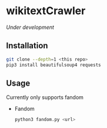 # wikitextCrawler
*Under development*

## Installation
```bash
git clone --depth=1 <this repo>
pip3 install beautifulsoup4 requests
```

## Usage
Currently only supports fandom
- Fandom
	```bash
	python3 fandom.py <url>
	```